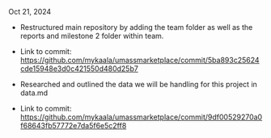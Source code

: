 Oct 21, 2024

 - Restructured main repository by adding the team folder as well as the reports and milestone 2 folder within team. 
 - Link to commit: https://github.com/mykaala/umassmarketplace/commit/5ba893c25624cde15948e3d0c421550d480d25b7

 
 - Researched and outlined the data we will be handling for this project in data.md
 - Link to commit: https://github.com/mykaala/umassmarketplace/commit/9df00529270a0f68643fb57772e7da5f6e5c2ff8
 
